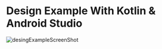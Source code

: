 # Design Example With Kotlin & Android Studio
![desingExampleScreenShot](https://user-images.githubusercontent.com/80852275/150617041-31bb622a-8c78-40eb-bc7d-ccc3dca59b7d.png)

